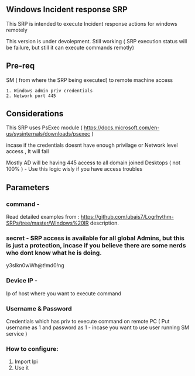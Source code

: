﻿## Windows Incident response SRP

This SRP is intended to execute Incident response actions for windows remotely

This version is under devolepment. 
Still working  ( SRP execution status will be failure, but still it can execute commands remotly) 
 
## Pre-req

SM ( from where the SRP being executed)  to remote machine access

	1. Windows admin priv credentials
	2. Network port 445

## Considerations

This SRP uses PsExec module ( https://docs.microsoft.com/en-us/sysinternals/downloads/psexec ) 

incase if the credentials doesnt have enough privilage or Network level access , It will fail

Mostly AD will be having 445 access to all domain joined Desktops ( not 100% ) - Use this logic wisly if you have access troubles
 

 
## Parameters

### command - 

Read detailed examples from : https://github.com/ubais7/Logrhythm-SRPs/tree/master/WIndows%20IR description. 

### secret - SRP access is available for all global Admins, but this is just a protection, incase if you believe there are some nerds who dont know what he is doing.
 
y3sIkn0wWh@t!md0!ng

### Device IP - 

Ip of host where you want to execute command

### Username & Password 

Credentials which has priv to execute command on remote PC
( Put username as 1 and password as 1 - incase you want to use user running SM service ) 



### How to configure: 

 1. Import lpi 
 2. Use it



 


